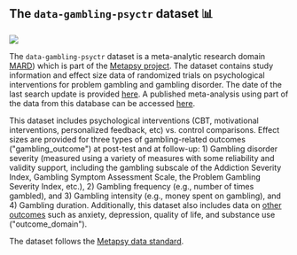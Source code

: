 ## **The `data-gambling-psyctr` dataset** 📊 

[<img src="https://img.shields.io/badge/DOI-10.5281%2Fzenodo.8115993-blue">](https://doi.org/10.5281/zenodo.8115993) 

The `data-gambling-psyctr` dataset is a meta-analytic research domain [MARD](https://docs.metapsy.org/uploads/ebmental-2022-300509.pdf)) which is part of the  [Metapsy project](https://www.metapsy.org/). The dataset contains study information and effect size data of randomized trials on psychological interventions for problem gambling and gambling disorder. The date of the last search update is provided [here](https://github.com/metapsy-project/data-gambling-psyctr/blob/main/metadata/last_search.txt). A published meta-analysis using part of the data from this database can be accessed [here](https://onlinelibrary.wiley.com/doi/10.1111/add.16221).

This dataset includes psychological interventions (CBT, motivational interventions, personalized feedback, etc) vs. control comparisons. Effect sizes are provided for three types of gambling-related outcomes ("gambling_outcome") at post-test and at follow-up: 1) Gambling disorder severity (measured using a variety of measures with some reliability and validity support, including the gambling subscale of the Addiction Severity Index, Gambling Symptom Assessment Scale, the Problem Gambling Severity Index, etc.), 2) Gambling frequency (e.g., number of times gambled), and 3) Gambling intensity (e.g., money spent on gambling), and 4) Gambling duration. Additionally, this dataset also includes data on [other outcomes](https://psycnet.apa.org/record/2023-48432-001) such as anxiety, depression, quality of life, and substance use ("outcome_domain").

The dataset follows the [Metapsy data standard](https://docs.metapsy.org/data-preparation/format/).
